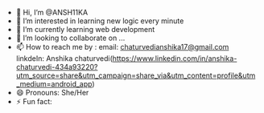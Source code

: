 - 👋 Hi, I’m @ANSH11KA
- 👀 I’m interested in learning new logic every minute
- 🌱 I’m currently learning web development
- 💞️ I’m looking to collaborate on ...
- 📫 How to reach me by :
                         email: chaturvedianshika17@gmail.com
                         linkdeIn: Anshika chaturvedi(https://www.linkedin.com/in/anshika-chaturvedi-434a93220?utm_source=share&utm_campaign=share_via&utm_content=profile&utm_medium=android_app)
- 😄 Pronouns: She/Her
- ⚡ Fun fact:

<!---
ANSH11KA/ANSH11KA is a ✨ special ✨ repository because its `README.md` (this file) appears on your GitHub profile.
You can click the Preview link to take a look at your changes.
--->
